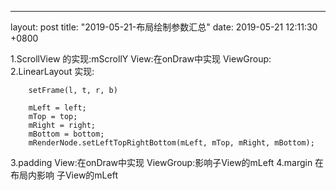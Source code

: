 ---
layout: post
title:  "2019-05-21-布局绘制参数汇总"
date:   2019-05-21 12:11:30 +0800

1.ScrollView 的实现:mScrollY
    View:在onDraw中实现
    ViewGroup:
2.LinearLayout 实现: 
```
    setFrame(l, t, r, b)
    
    mLeft = left;
    mTop = top;
    mRight = right;
    mBottom = bottom;
    mRenderNode.setLeftTopRightBottom(mLeft, mTop, mRight, mBottom);
```
3.padding 
    View:在onDraw中实现
    ViewGroup:影响子View的mLeft
4.margin
    在布局内影响 子View的mLeft


